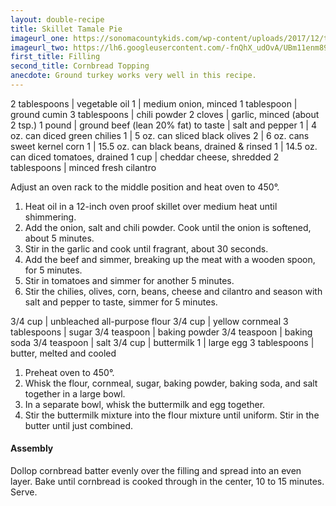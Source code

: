 ```yaml
---
layout: double-recipe
title: Skillet Tamale Pie
imageurl_one: https://sonomacountykids.com/wp-content/uploads/2017/12/tamale-pie.jpg
imageurl_two: https://lh6.googleusercontent.com/-fnQhX_udOvA/UBm11enm89I/AAAAAAAAHlk/FCmSNQ8hWuE/s640/Vegetable+Tamale+Pie+close.jpg
first_title: Filling
second_title: Cornbread Topping
anecdote: Ground turkey works very well in this recipe.
---
```

<!-- Ingredients -->

2 tablespoons | vegetable oil
1 | medium onion, minced
1 tablespoon | ground cumin
3 tablespoons | chili powder
2 cloves | garlic, minced (about 2 tsp.)
1 pound | ground beef (lean 20% fat)
to taste | salt and pepper
1 | 4 oz. can diced green chilies
1 | 5 oz. can sliced black olives
2 | 6 oz. cans sweet kernel corn
1 | 15.5 oz. can black beans, drained & rinsed
1 | 14.5 oz. can diced tomatoes, drained
1 cup | cheddar cheese, shredded
2 tablespoons | minced fresh cilantro

<!-- split -->
<!-- Steps -->
Adjust an oven rack to the middle position and heat oven to 450°.
1. Heat oil in a 12-inch oven proof skillet over medium heat until shimmering.
2. Add the onion, salt and chili powder. Cook until the onion is softened, about 5 minutes.
3. Stir in the garlic and cook until fragrant, about 30 seconds.
4. Add the beef and simmer, breaking up the meat with a wooden spoon, for 5 minutes. 
5. Stir in tomatoes and simmer for another 5 minutes.
6. Stir the chilies, olives, corn, beans, cheese and cilantro and season with salt and pepper to taste, simmer for 5 minutes.
<!-- recipe split -->
<!-- Ingredients -->

3/4 cup | unbleached all-purpose flour
3/4 cup | yellow cornmeal
3 tablespoons | sugar
3/4 teaspoon | baking powder
3/4 teaspoon | baking soda
3/4 teaspoon | salt
3/4 cup | buttermilk
1 | large egg
3 tablespoons | butter, melted and cooled

<!-- split -->
1. Preheat oven to 450°.
1. Whisk the flour, cornmeal, sugar, baking powder, baking soda, and salt together in a large bowl.
2. In a separate bowl, whisk the buttermilk and egg together.
3. Stir the buttermilk mixture into the flour mixture until uniform. Stir in the butter until just combined.
<h4>Assembly</h4>
Dollop cornbread batter evenly over the filling and spread into an even layer. Bake until cornbread is cooked through in the center, 10 to 15 minutes. Serve.

